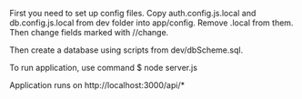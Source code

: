 First you need to set up config files. Copy auth.config.js.local and db.config.js.local from dev folder into app/config. Remove .local from them. Then change fields marked with //change.

Then create a database using scripts from dev/dbScheme.sql.

To run application, use command $ node server.js

Application runs on http://localhost:3000/api/*
